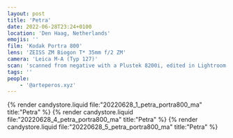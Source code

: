 ```yaml
---
layout: post
title: 'Petra'
date: 2022-06-28T23:24+0100
location: 'Den Haag, Netherlands'
emojis: ''
film: 'Kodak Portra 800'
lens: 'ZEISS ZM Biogon T* 35mm f/2 ZM'
camera: 'Leica M-A (Typ 127)'
scan: 'scanned from negative with a Plustek 8200i, edited in Lightroom'
tags: ''
people: 
    - '@arteperos.xyz'
---
```


{% render candystore.liquid file:"20220628_1_petra_portra800_ma" title:"Petra" %}
{% render candystore.liquid file:"20220628_4_petra_portra800_ma" title:"Petra" %}
{% render candystore.liquid file:"20220628_5_petra_portra800_ma" title:"Petra" %}